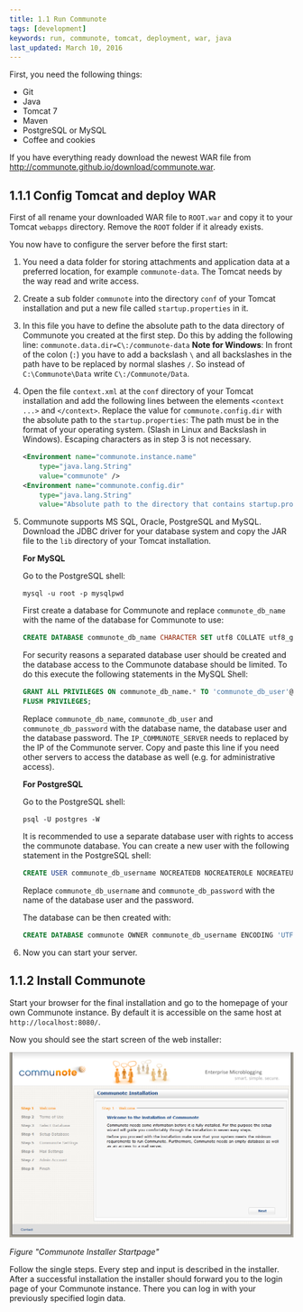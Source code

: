 ```yaml
---
title: 1.1 Run Communote
tags: [development]
keywords: run, communote, tomcat, deployment, war, java
last_updated: March 10, 2016
---
```


First, you need the following things:

* Git
* Java
* Tomcat 7
* Maven
* PostgreSQL or MySQL
* Coffee and cookies

If you have everything ready download the newest WAR file from http://communote.github.io/download/communote.war.

## 1.1.1 Config Tomcat and deploy WAR

First of all rename your downloaded WAR file to `ROOT.war` and copy it to your Tomcat `webapps` directory. Remove the `ROOT` folder if it already exists.

You now have to configure the server before the first start:

1. You need a data folder for storing attachments and application data at a preferred location, for example `communote-data`. The Tomcat needs by the way read and write access.
2. Create a sub folder `communote` into the directory `conf` of your Tomcat installation and put a new file called `startup.properties` in it.
3. In this file you have to define the absolute path to the data directory of Communote you created at the first step. Do this by adding the following line: `communote.data.dir=C\:/communote-data`
   **Note for Windows**:
   In front of the colon (`:`) you have to add a backslash `\` and all backslashes in the path have to be replaced by normal slashes `/`.
   So instead of `C:\Communote\Data` write `C\:/Communote/Data`.
4. Open the file `context.xml` at the `conf` directory of your Tomcat installation and add the following lines between the elements `<context ...>` and `</context>`.
   Replace the value for `communote.config.dir` with the absolute path to the `startup.properties`: The path must be in the format of your operating system. (Slash in Linux and Backslash in Windows). Escaping characters as in step 3 is not necessary.

   ```xml
   <Environment name="communote.instance.name"
       type="java.lang.String"
       value="communote" />
   <Environment name="communote.config.dir"
       type="java.lang.String"
       value="Absolute path to the directory that contains startup.properties without any escaping" />
   ```         

5. Communote supports MS SQL, Oracle, PostgreSQL and MySQL. Download the JDBC driver    for your database system and copy the JAR file to the `lib` directory of your     Tomcat installation.

   **For MySQL**

   Go to the PostgreSQL shell:

   ```shell
   mysql -u root -p mysqlpwd
   ```

   First create a database for Communote and replace `communote_db_name` with the name of the database for Communote to use:

   ```sql
   CREATE DATABASE communote_db_name CHARACTER SET utf8 COLLATE utf8_general_ci;
   ```

   For security reasons a separated database user should be created and the database access to the Communote database should be limited. To do this execute the following statements in the MySQL Shell:

   ```sql
   GRANT ALL PRIVILEGES ON communote_db_name.* TO 'communote_db_user'@'IP_COMMUNOTE_SERVER' IDENTIFIED BY 'communote_db_password';
   FLUSH PRIVILEGES;
   ```

   Replace `communote_db_name`, `communote_db_user` and `communote_db_password` with the database name, the database user and the database password. The `IP_COMMUNOTE_SERVER` needs to replaced by the IP of the Communote server. Copy and paste this line if you need other servers to access the database as well (e.g. for administrative access).

   **For PostgreSQL**

   Go to the PostgreSQL shell:

   ```shell
   psql -U postgres -W
   ```

   It is recommended to use a separate database user with rights to access the communote database. You can create a new user with the following statement in the PostgreSQL shell:

   ```sql
   CREATE USER communote_db_username NOCREATEDB NOCREATEROLE NOCREATEUSER ENCRYPTED PASSWORD 'communote_db_password';
   ```

   Replace `communote_db_username` and `communote_db_password` with the name of the database user and the password.

   The database can be then created with:

   ```sql
   CREATE DATABASE communote OWNER communote_db_username ENCODING 'UTF8';
   ```

6. Now you can start your server.

## 1.1.2 Install Communote

Start your browser for the final installation and go to the homepage of your own Communote instance. By default it is accessible on the same host at `http://localhost:8080/`.

Now you should see the start screen of the web installer:

![](images/dev/installer_start.png)

_Figure "Communote Installer Startpage"_

Follow the single steps. Every step and input is described in the installer. After a successful installation the installer should forward you to the login page of your Communote instance. There you can log in with your previously specified login data.
